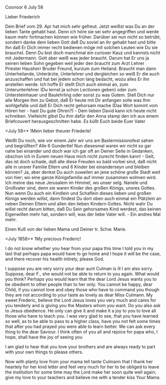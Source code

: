  Coonoor 6 July 58

Lieber Friederich

Dein Brief vom 29. Apr hat mich sehr gefreut. Jetzt weißst was Du an der lieben Tante gehabt hast. Denn ich höre sie sei sehr angegriffen und werde kaum mehr fortmachen können wie früher. Darüber sei nun nicht so betrübt, sondern danke dem lieben Gott daß Du soviel an ihr gehabt hast und bitte Ihn daß Er Dich immer recht bedienen möge mit solchen Leuten wie Du sie brauchst. Denn Du bist doch manchmal ein curioser Kauz und kannsts nicht mit Jedermann. Gott aber weiß was jeder braucht. Darum hat Er uns ja seinen lieben Sohn gegeben weil jeder den braucht zum Arzt Lehrer Priester Hausherr Bruder Freund, kurzum zum Heiland. Braucht man dann Unterheilande, Unterärzte, Unterlehrer und dergleichen so weiß Er die auch anzuschaffen und hat bei jedem schon lang bedacht, wozu alles Er ihn anstellen werde. Ich hoffe Er stellt Dich auch einmal an, zum Unterunterlehrer (Du lernst ja schon Lectionen geben) oder zum Untersteinhauer und Baulehrling oder sonst zu was Gutem. Stell Dich nur alle Morgen Ihm zu Gebot, daß Er heute mit Dir anfangen solle was Ihm wohlgefalle und daß Er Dich recht gehorsam mache (Das Wort kommt vom Hören her - hast Du gute Ohren?) - Dem lieben David kann ich heute nicht schreiben. Vielleicht gibst Du ihm dafür den Anna stamp den ich aus einem Briefcouvert herausgeschnitten habe. Es küßt Euch beide
 Euer Vater



 <July 58>*
1Mein lieber theurer Friederle!

Weißt Du noch, wie vor einem Jahr wir uns am Baslermissionsfest sahen und begrüßten? Alle 6 Gundertle! Nun diesesmal waren wir nicht so gar nahe bei einander und doch war ich gar oft an Deiner Seite in Gedanken, obschon ich in Eurem neuen Haus mich nicht zurecht finden kann! - Gelt, das ist doch schade, daß alle diese Freuden so bald vorbei sind, daß nicht alle in unsrer Familie Eltern und 6 Kinder bei einanderseyn und bleiben können? Ja, aber denkst Du auch zuweilen an jene schöne große Stadt weit von hier; wo eine ganze Königsfamilie auf immer zusammen wohnen wird. Ich meine das neue Jerusalem im Himmel, wo unser selg. Nanele und Großvater sind, denn sie waren Kinder des großen Königs, unsres Gottes. Nun wenn Du auch ein Kindlein und Schaflein dieses lieben und großen Königs werden willst, dann findest Du dort oben auch einmal ein Plätzlein an neben Deinen Eltern und allen den lieben Kindern Gottes. Nicht wahr Du willst recht darum bitten, daß Du Sein gehorsames Kind werdest, das keinen Eigenwillen mehr hat, sondern will, was der liebe Vater will. - Ein andres Mal mehr.

Einen Kuß von der lieben Mama und Deiner tr. Schw. Marie.



 <July 1858>*
1My precious Frederic!

I do not know whether you hear from your papa this time I told you in my last that perhaps papa would have to go home and I hope it will be the case, and there recover his health intirely, please God.

I suppose you are very sorry your dear aunt Culman is ill I am also sorry. Suppose, dear F., she would not be able to return to you again. What would you think? Perhaps you would learn that the dear Lord Jesus wants you to be obedient to other people than to her only. You cannot be happy, dear Child, if you cannot love and obey those who have to command you though they are not according to your taste as lovely as dear Miss Culmann. My sweet Frederic, believe the Lord Jesus loves you very much and cares for you tenderly and is giving you the Masters whom you want. Do you also ask to Jesus obedience. He only can give it and make it a joy to you to love all those who have to teach you. I was very glad to see, that you have learned so well, as to be able to pass to a higher class, have you not felt some times that after you had prayed you were able to learn better. We can ask every thing to the dear Saviour. I think often of you all and rejoice for papa who, I hope, shall have the joy of seeing you

I am glad to hear that you love your brothers and are always ready to part with your own things to please others.

Now with planty love from your mama tell tante Culmann that I thank her heartely for her kind letter and feel very much for her to be obliged to leave the institution for some time may the Lord make her soon quite well again; give my love to your teachers and believe me with a tender kiss  Your Mama.

